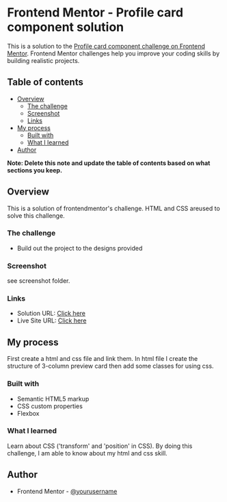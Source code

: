 # Frontend Mentor - Profile card component solution

This is a solution to the [Profile card component challenge on Frontend Mentor](https://www.frontendmentor.io/challenges/profile-card-component-cfArpWshJ). Frontend Mentor challenges help you improve your coding skills by building realistic projects.

## Table of contents

- [Overview](#overview)
  - [The challenge](#the-challenge)
  - [Screenshot](#screenshot)
  - [Links](#links)
- [My process](#my-process)
  - [Built with](#built-with)
  - [What I learned](#what-i-learned)
- [Author](#author)

**Note: Delete this note and update the table of contents based on what sections you keep.**

## Overview

This is a solution of frontendmentor's challenge. HTML and CSS areused to solve this challenge.

### The challenge

- Build out the project to the designs provided

### Screenshot

see screenshot folder.

### Links

- Solution URL: [Click here](https://github.com/suvankarpradhan/profile-card-component-main)
- Live Site URL: [Click here](https://suvankarpradhan.github.io/profile-card-component-main/)

## My process

First create a html and css file and link them. In html file I create the structure of 3-column preview card then add some classes for using css.

### Built with

- Semantic HTML5 markup
- CSS custom properties
- Flexbox

### What I learned

Learn about CSS ('transform' and 'position' in CSS). By doing this challenge, I am able to know about my html and css skill.

## Author

- Frontend Mentor - [@yourusername](https://www.frontendmentor.io/profile/suvankarpradhan)
